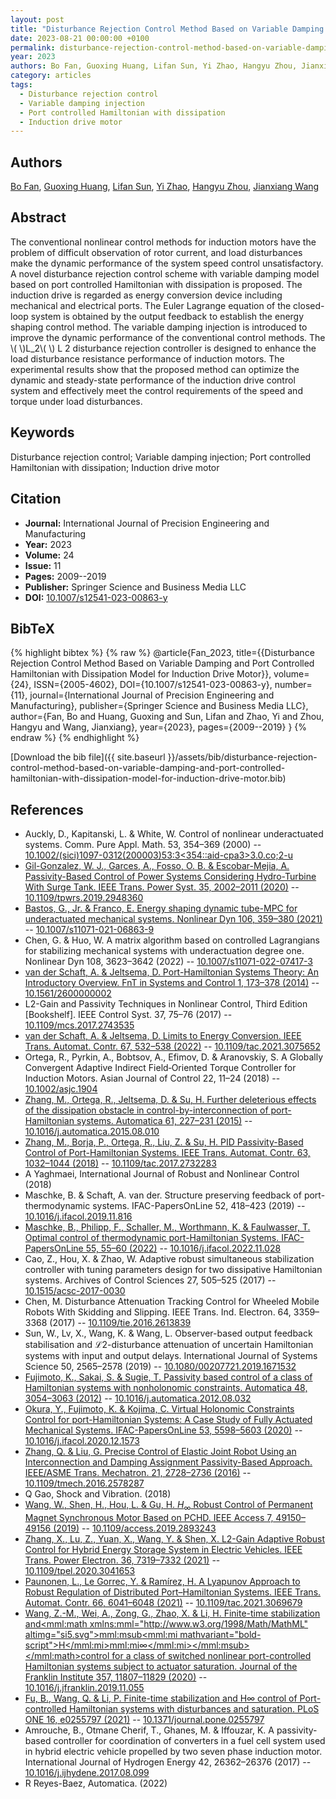 ```yaml
---
layout: post
title: "Disturbance Rejection Control Method Based on Variable Damping and Port Controlled Hamiltonian with Dissipation Model for Induction Drive Motor"
date: 2023-08-21 00:00:00 +0100
permalink: disturbance-rejection-control-method-based-on-variable-damping-and-port-controlled-hamiltonian-with-dissipation-model-for-induction-drive-motor
year: 2023
authors: Bo Fan, Guoxing Huang, Lifan Sun, Yi Zhao, Hangyu Zhou, Jianxiang Wang
category: articles
tags:
  - Disturbance rejection control
  - Variable damping injection
  - Port controlled Hamiltonian with dissipation
  - Induction drive motor
---
```

 
## Authors
[Bo Fan](authors/bo-fan), [Guoxing Huang](authors/guoxing-huang), [Lifan Sun](authors/lifan-sun), [Yi Zhao](authors/yi-zhao), [Hangyu Zhou](authors/hangyu-zhou), [Jianxiang Wang](authors/jianxiang-wang)
 
## Abstract
The conventional nonlinear control methods for induction motors have the problem of difficult observation of rotor current, and load disturbances make the dynamic performance of the system speed control unsatisfactory. A novel disturbance rejection control scheme with variable damping model based on port controlled Hamiltonian with dissipation is proposed. The induction drive is regarded as energy conversion device including mechanical and electrical ports. The Euler Lagrange equation of the closed-loop system is obtained by the output feedback to establish the energy shaping control method. The variable damping injection is introduced to improve the dynamic performance of the conventional control methods. The \\(  \\)L_2\\(  \\) L 2 disturbance rejection controller is designed to enhance the load disturbance resistance performance of induction motors. The experimental results show that the proposed method can optimize the dynamic and steady-state performance of the induction drive control system and effectively meet the control requirements of the speed and torque under load disturbances.
 
## Keywords
Disturbance rejection control; Variable damping injection; Port controlled Hamiltonian with dissipation; Induction drive motor
 
## Citation
- **Journal:** International Journal of Precision Engineering and Manufacturing
- **Year:** 2023
- **Volume:** 24
- **Issue:** 11
- **Pages:** 2009--2019
- **Publisher:** Springer Science and Business Media LLC
- **DOI:** [10.1007/s12541-023-00863-y](https://doi.org/10.1007/s12541-023-00863-y)
 
## BibTeX
{% highlight bibtex %}
{% raw %}
@article{Fan_2023,
  title={{Disturbance Rejection Control Method Based on Variable Damping and Port Controlled Hamiltonian with Dissipation Model for Induction Drive Motor}},
  volume={24},
  ISSN={2005-4602},
  DOI={10.1007/s12541-023-00863-y},
  number={11},
  journal={International Journal of Precision Engineering and Manufacturing},
  publisher={Springer Science and Business Media LLC},
  author={Fan, Bo and Huang, Guoxing and Sun, Lifan and Zhao, Yi and Zhou, Hangyu and Wang, Jianxiang},
  year={2023},
  pages={2009--2019}
}
{% endraw %}
{% endhighlight %}
 
[Download the bib file]({{ site.baseurl }}/assets/bib/disturbance-rejection-control-method-based-on-variable-damping-and-port-controlled-hamiltonian-with-dissipation-model-for-induction-drive-motor.bib)
 
## References
- Auckly, D., Kapitanski, L. & White, W. Control of nonlinear underactuated systems. Comm. Pure Appl. Math. 53, 354–369 (2000) -- [10.1002/(sici)1097-0312(200003)53:3<354::aid-cpa3>3.0.co;2-u](https://doi.org/10.1002/(sici)1097-0312(200003)53:3<354::aid-cpa3>3.0.co;2-u)
- [Gil-Gonzalez, W. J., Garces, A., Fosso, O. B. & Escobar-Mejia, A. Passivity-Based Control of Power Systems Considering Hydro-Turbine With Surge Tank. IEEE Trans. Power Syst. 35, 2002–2011 (2020)](passivity-based-control-of-power-systems-considering-hydro-turbine-with-surge-tank) -- [10.1109/tpwrs.2019.2948360](https://doi.org/10.1109/tpwrs.2019.2948360)
- [Bastos, G., Jr. & Franco, E. Energy shaping dynamic tube-MPC for underactuated mechanical systems. Nonlinear Dyn 106, 359–380 (2021)](energy-shaping-dynamic-tube-mpc-for-underactuated-mechanical-systems) -- [10.1007/s11071-021-06863-9](https://doi.org/10.1007/s11071-021-06863-9)
- Chen, G. & Huo, W. A matrix algorithm based on controlled Lagrangians for stabilizing mechanical systems with underactuation degree one. Nonlinear Dyn 108, 3623–3642 (2022) -- [10.1007/s11071-022-07417-3](https://doi.org/10.1007/s11071-022-07417-3)
- [van der Schaft, A. & Jeltsema, D. Port-Hamiltonian Systems Theory: An Introductory Overview. FnT in Systems and Control 1, 173–378 (2014)](port-hamiltonian-systems-theory-an-introductory-overview) -- [10.1561/2600000002](https://doi.org/10.1561/2600000002)
- L2-Gain and Passivity Techniques in Nonlinear Control, Third Edition [Bookshelf]. IEEE Control Syst. 37, 75–76 (2017) -- [10.1109/mcs.2017.2743535](https://doi.org/10.1109/mcs.2017.2743535)
- [van der Schaft, A. & Jeltsema, D. Limits to Energy Conversion. IEEE Trans. Automat. Contr. 67, 532–538 (2022)](limits-to-energy-conversion) -- [10.1109/tac.2021.3075652](https://doi.org/10.1109/tac.2021.3075652)
- Ortega, R., Pyrkin, A., Bobtsov, A., Efimov, D. & Aranovskiy, S. A Globally Convergent Adaptive Indirect Field‐Oriented Torque Controller for Induction Motors. Asian Journal of Control 22, 11–24 (2018) -- [10.1002/asjc.1904](https://doi.org/10.1002/asjc.1904)
- [Zhang, M., Ortega, R., Jeltsema, D. & Su, H. Further deleterious effects of the dissipation obstacle in control-by-interconnection of port-Hamiltonian systems. Automatica 61, 227–231 (2015)](further-deleterious-effects-of-the-dissipation-obstacle-in-control-by-interconnection-of-port-hamiltonian-systems) -- [10.1016/j.automatica.2015.08.010](https://doi.org/10.1016/j.automatica.2015.08.010)
- [Zhang, M., Borja, P., Ortega, R., Liu, Z. & Su, H. PID Passivity-Based Control of Port-Hamiltonian Systems. IEEE Trans. Automat. Contr. 63, 1032–1044 (2018)](pid-passivity-based-control-of-port-hamiltonian-systems) -- [10.1109/tac.2017.2732283](https://doi.org/10.1109/tac.2017.2732283)
- A Yaghmaei, International Journal of Robust and Nonlinear Control (2018)
- Maschke, B. & Schaft, A. van der. Structure preserving feedback of port-thermodynamic systems. IFAC-PapersOnLine 52, 418–423 (2019) -- [10.1016/j.ifacol.2019.11.816](https://doi.org/10.1016/j.ifacol.2019.11.816)
- [Maschke, B., Philipp, F., Schaller, M., Worthmann, K. & Faulwasser, T. Optimal control of thermodynamic port-Hamiltonian Systems. IFAC-PapersOnLine 55, 55–60 (2022)](optimal-control-of-thermodynamic-port-hamiltonian-systems) -- [10.1016/j.ifacol.2022.11.028](https://doi.org/10.1016/j.ifacol.2022.11.028)
- Cao, Z., Hou, X. & Zhao, W. Adaptive robust simultaneous stabilization controller with tuning parameters design for two dissipative Hamiltonian systems. Archives of Control Sciences 27, 505–525 (2017) -- [10.1515/acsc-2017-0030](https://doi.org/10.1515/acsc-2017-0030)
- Chen, M. Disturbance Attenuation Tracking Control for Wheeled Mobile Robots With Skidding and Slipping. IEEE Trans. Ind. Electron. 64, 3359–3368 (2017) -- [10.1109/tie.2016.2613839](https://doi.org/10.1109/tie.2016.2613839)
- Sun, W., Lv, X., Wang, K. & Wang, L. Observer-based output feedback stabilisation and ℒ2-disturbance attenuation of uncertain Hamiltonian systems with input and output delays. International Journal of Systems Science 50, 2565–2578 (2019) -- [10.1080/00207721.2019.1671532](https://doi.org/10.1080/00207721.2019.1671532)
- [Fujimoto, K., Sakai, S. & Sugie, T. Passivity based control of a class of Hamiltonian systems with nonholonomic constraints. Automatica 48, 3054–3063 (2012)](passivity-based-control-of-a-class-of-hamiltonian-systems-with-nonholonomic-constraints) -- [10.1016/j.automatica.2012.08.032](https://doi.org/10.1016/j.automatica.2012.08.032)
- [Okura, Y., Fujimoto, K. & Kojima, C. Virtual Holonomic Constraints Control for port-Hamiltonian Systems: A Case Study of Fully Actuated Mechanical Systems. IFAC-PapersOnLine 53, 5598–5603 (2020)](virtual-holonomic-constraints-control-for-port-hamiltonian-systems-a-case-study-of-fully-actuated-mechanical-systems) -- [10.1016/j.ifacol.2020.12.1573](https://doi.org/10.1016/j.ifacol.2020.12.1573)
- [Zhang, Q. & Liu, G. Precise Control of Elastic Joint Robot Using an Interconnection and Damping Assignment Passivity-Based Approach. IEEE/ASME Trans. Mechatron. 21, 2728–2736 (2016)](precise-control-of-elastic-joint-robot-using-an-interconnection-and-damping-assignment-passivity-based-approach) -- [10.1109/tmech.2016.2578287](https://doi.org/10.1109/tmech.2016.2578287)
- Q Gao, Shock and Vibration. (2018)
- [Wang, W., Shen, H., Hou, L. & Gu, H. ${H_\infty}$  Robust Control of Permanent Magnet Synchronous Motor Based on PCHD. IEEE Access 7, 49150–49156 (2019)](h-infty-robust-control-of-permanent-magnet-synchronous-motor-based-on-pchd) -- [10.1109/access.2019.2893243](https://doi.org/10.1109/access.2019.2893243)
- [Zhang, X., Lu, Z., Yuan, X., Wang, Y. & Shen, X. L2-Gain Adaptive Robust Control for Hybrid Energy Storage System in Electric Vehicles. IEEE Trans. Power Electron. 36, 7319–7332 (2021)](l2-gain-adaptive-robust-control-for-hybrid-energy-storage-system-in-electric-vehicles) -- [10.1109/tpel.2020.3041653](https://doi.org/10.1109/tpel.2020.3041653)
- [Paunonen, L., Le Gorrec, Y. & Ramírez, H. A Lyapunov Approach to Robust Regulation of Distributed Port–Hamiltonian Systems. IEEE Trans. Automat. Contr. 66, 6041–6048 (2021)](a-lyapunov-approach-to-robust-regulation-of-distributed-port-hamiltonian-systems) -- [10.1109/tac.2021.3069679](https://doi.org/10.1109/tac.2021.3069679)
- [Wang, Z.-M., Wei, A., Zong, G., Zhao, X. & Li, H. Finite-time stabilization and<mml:math xmlns:mml="http://www.w3.org/1998/Math/MathML" altimg="si5.svg"><mml:msub><mml:mi mathvariant="bold-script">H</mml:mi><mml:mi>∞</mml:mi></mml:msub></mml:math>control for a class of switched nonlinear port-controlled Hamiltonian systems subject to actuator saturation. Journal of the Franklin Institute 357, 11807–11829 (2020)](finite-time-stabilization-andh-control-for-a-class-of-switched-nonlinear-port-controlled-hamiltonian-systems-subject-to-actuator-saturation) -- [10.1016/j.jfranklin.2019.11.055](https://doi.org/10.1016/j.jfranklin.2019.11.055)
- [Fu, B., Wang, Q. & Li, P. Finite-time stabilization and H∞ control of Port-controlled Hamiltonian systems with disturbances and saturation. PLoS ONE 16, e0255797 (2021)](finite-time-stabilization-and-h-control-of-port-controlled-hamiltonian-systems-with-disturbances-and-saturation) -- [10.1371/journal.pone.0255797](https://doi.org/10.1371/journal.pone.0255797)
- Amrouche, B., Otmane Cherif, T., Ghanes, M. & Iffouzar, K. A passivity-based controller for coordination of converters in a fuel cell system used in hybrid electric vehicle propelled by two seven phase induction motor. International Journal of Hydrogen Energy 42, 26362–26376 (2017) -- [10.1016/j.ijhydene.2017.08.099](https://doi.org/10.1016/j.ijhydene.2017.08.099)
- R Reyes-Baez, Automatica. (2022)

